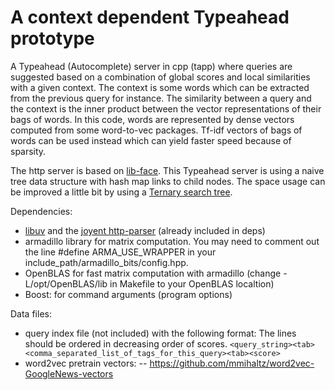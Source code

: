 # A context dependent Typeahead prototype

A Typeahead (Autocomplete) server in cpp (tapp) where queries are suggested based on a combination of global scores and local similarities with a given context. The context is some words which can be extracted from the previous query for instance. The similarity between a query and the context is the inner product between the vector representations of their bags of words. In this code, words are represented by dense vectors computed from some word-to-vec packages. Tf-idf vectors of bags of words can be used instead which can yield faster speed because of sparsity.

The http server is based on [lib-face](https://github.com/duckduckgo/cpp-libface). This Typeahead server is using a naive tree data structure with hash map links to child nodes. The space usage can be improved a little bit by using a [Ternary search tree](https://en.wikipedia.org/wiki/Ternary_search_tree).

Dependencies:
- [libuv](https://github.com/joyent/libuv/) and the [joyent http-parser](https://github.com/joyent/http-parser/) (already included in deps)
- armadillo library for matrix computation. You may need to comment out the line #define ARMA_USE_WRAPPER in your include_path/armadillo_bits/config.hpp.
- OpenBLAS for fast matrix computation with armadillo (change -L/opt/OpenBLAS/lib in Makefile to your OpenBLAS localtion)
- Boost: for command arguments (program options)

Data files:
- query index file (not included) with the following format: The lines should be ordered in decreasing order of scores.
```<query_string><tab><comma_separated_list_of_tags_for_this_query><tab><score>```
- word2vec pretrain vectors:
-- https://github.com/mmihaltz/word2vec-GoogleNews-vectors
